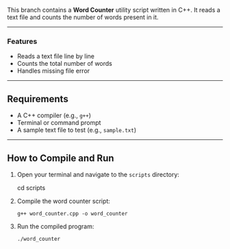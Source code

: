 This branch contains a **Word Counter** utility script written in C++. It reads a text file and counts the number of words present in it. 

---



###  Features

- Reads a text file line by line
- Counts the total number of words
- Handles missing file error

---

##  Requirements

- A C++ compiler (e.g., `g++`)
- Terminal or command prompt
- A sample text file to test (e.g., `sample.txt`)

---

##  How to Compile and Run

1. Open your terminal and navigate to the `scripts` directory:
  
   cd scripts
   
2. Compile the word counter script:

       g++ word_counter.cpp -o word_counter

3. Run the compiled program:

       ./word_counter
